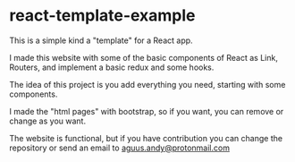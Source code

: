 # react-template-example

This is a simple kind a "template" for a React app.

I made this website with some of the basic components of React as Link, Routers, and implement a basic redux and some hooks.

The idea of this project is you add everything you need, starting with some components. 

I made the "html pages" with bootstrap, so if you want, you can remove or change as you want.

The website is functional, but if you have contribution you can change the repository or send an email to aguus.andy@protonmail.com



